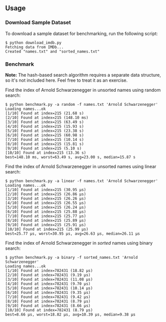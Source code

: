 
## Usage

### Download Sample Dataset

To download a sample dataset for benchmarking, run the following script:

```shell
$ python download_imdb.py
Fetching data from IMDb...
Created "names.txt" and "sorted_names.txt"
```

### Benchmark

**Note:** The hash-based search algorithm requires a separate data structure, so it's not included here. Feel free to treat it as an exercise.

Find the index of Arnold Schwarzenegger in unsorted names using random search:

```shell
$ python benchmark.py -a random -f names.txt 'Arnold Schwarzenegger'
Loading names...ok
[1/10] Found at index=215 (21.68 s)
[2/10] Found at index=215 (148.10 ms)
[3/10] Found at index=215 (63.49 s)
[4/10] Found at index=215 (15.93 s)
[5/10] Found at index=215 (23.38 s)
[6/10] Found at index=215 (60.98 s)
[7/10] Found at index=215 (10.14 s)
[8/10] Found at index=215 (15.81 s)
[9/10] Found at index=215 (5.10 s)
[10/10] Found at index=215 (13.36 s)
best=148.10 ms, worst=63.49 s, avg=23.00 s, median=15.87 s
```

Find the index of Arnold Schwarzenegger in unsorted names using linear search:

```shell
$ python benchmark.py -a linear -f names.txt 'Arnold Schwarzenegger'
Loading names...ok
[1/10] Found at index=215 (30.95 µs)
[2/10] Found at index=215 (26.86 µs)
[3/10] Found at index=215 (26.26 µs)
[4/10] Found at index=215 (26.55 µs)
[5/10] Found at index=215 (26.24 µs)
[6/10] Found at index=215 (25.88 µs)
[7/10] Found at index=215 (25.77 µs)
[8/10] Found at index=215 (25.89 µs)
[9/10] Found at index=215 (25.91 µs)
[10/10] Found at index=215 (25.99 µs)
best=25.77 µs, worst=30.95 µs, avg=26.63 µs, median=26.11 µs
```

Find the index of Arnold Schwarzenegger in *sorted* names using binary search:

```shell
$ python benchmark.py -a binary -f sorted_names.txt 'Arnold Schwarzenegger'
Loading names...ok
[1/10] Found at index=782431 (18.82 µs)
[2/10] Found at index=782431 (9.19 µs)
[3/10] Found at index=782431 (11.08 µs)
[4/10] Found at index=782431 (9.70 µs)
[5/10] Found at index=782431 (10.14 µs)
[6/10] Found at index=782431 (9.35 µs)
[7/10] Found at index=782431 (9.42 µs)
[8/10] Found at index=782431 (8.79 µs)
[9/10] Found at index=782431 (8.66 µs)
[10/10] Found at index=782431 (8.79 µs)
best=8.66 µs, worst=18.82 µs, avg=10.39 µs, median=9.38 µs
```
